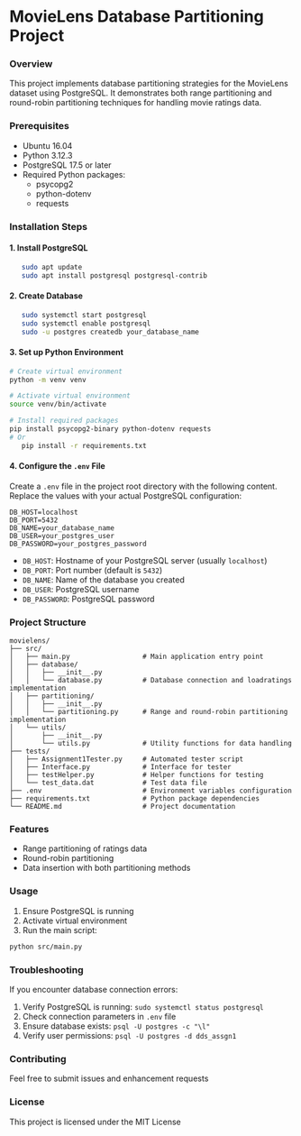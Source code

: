 # MovieLens Database Partitioning Project

### Overview
This project implements database partitioning strategies for the MovieLens dataset using PostgreSQL. It demonstrates both range partitioning and round-robin partitioning techniques for handling movie ratings data.

### Prerequisites
- Ubuntu 16.04
- Python 3.12.3
- PostgreSQL 17.5 or later
- Required Python packages:
  - psycopg2
  - python-dotenv
  - requests

### Installation Steps

#### 1. Install PostgreSQL
```bash
   sudo apt update
   sudo apt install postgresql postgresql-contrib
```

#### 2. Create Database
```bash
   sudo systemctl start postgresql
   sudo systemctl enable postgresql
   sudo -u postgres createdb your_database_name
```

#### 3. Set up Python Environment
```bash
# Create virtual environment
python -m venv venv

# Activate virtual environment
source venv/bin/activate

# Install required packages
pip install psycopg2-binary python-dotenv requests
# Or
   pip install -r requirements.txt
```

#### 4. Configure the `.env` File

Create a `.env` file in the project root directory with the following content. Replace the values with your actual PostgreSQL configuration:

```
DB_HOST=localhost
DB_PORT=5432
DB_NAME=your_database_name
DB_USER=your_postgres_user
DB_PASSWORD=your_postgres_password
```

- `DB_HOST`: Hostname of your PostgreSQL server (usually `localhost`)
- `DB_PORT`: Port number (default is `5432`)
- `DB_NAME`: Name of the database you created
- `DB_USER`: PostgreSQL username
- `DB_PASSWORD`: PostgreSQL password

### Project Structure
```
movielens/
├── src/
│   ├── main.py                  # Main application entry point
│   ├── database/
│   │   ├── __init__.py
│   │   └── database.py          # Database connection and loadratings implementation
│   ├── partitioning/
│   │   ├── __init__.py
│   │   └── partitioning.py      # Range and round-robin partitioning implementation
│   └── utils/
│       ├── __init__.py
│       └── utils.py             # Utility functions for data handling
├── tests/
│   ├── Assignment1Tester.py     # Automated tester script
│   ├── Interface.py             # Interface for tester
│   ├── testHelper.py            # Helper functions for testing
│   └── test_data.dat            # Test data file
├── .env                         # Environment variables configuration
├── requirements.txt             # Python package dependencies
└── README.md                    # Project documentation
```

### Features
- Range partitioning of ratings data
- Round-robin partitioning
- Data insertion with both partitioning methods

### Usage
1. Ensure PostgreSQL is running
2. Activate virtual environment
3. Run the main script:
```bash
python src/main.py
```

### Troubleshooting
If you encounter database connection errors:
1. Verify PostgreSQL is running: `sudo systemctl status postgresql`
2. Check connection parameters in `.env` file
3. Ensure database exists: `psql -U postgres -c "\l"`
4. Verify user permissions: `psql -U postgres -d dds_assgn1`

### Contributing
Feel free to submit issues and enhancement requests

### License
This project is licensed under the MIT License